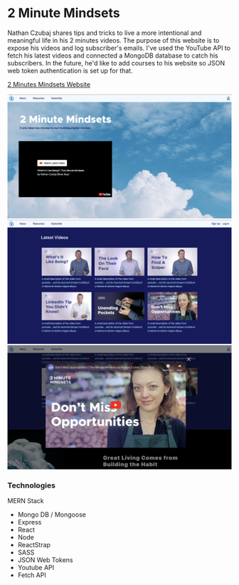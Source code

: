 # 2 Minute Mindsets
Nathan Czubaj shares tips and tricks to live a more intentional and meaningful life in his 2 minutes videos. The purpose of this website is to expose his videos and log subscriber's emails. 
I've used the YouTube API to fetch his latest videos and connected a MongoDB database to catch his subscribers. In the future, he'd like to add courses to his website so JSON web token authentication is set up for that.

[2 Minutes Mindsets Website](https://twominmind.herokuapp.com/)

<img src="/public/images/screenshots/Landing.png" alt="Landing Page Screenshot">
<img src="/public/images/screenshots/LatestVids.png" alt="Latest Videos Screenshot">
<img src="/public/images/screenshots/VideoPlayer.png" alt="Video Player Screenshot">


### Technologies
MERN Stack
* Mongo DB / Mongoose
* Express
* React
* Node
* ReactStrap
* SASS
* JSON Web Tokens
* Youtube API
* Fetch API